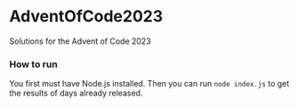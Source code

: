 # AdventOfCode2023

Solutions for the Advent of Code 2023

### How to run

You first must have Node.js installed. Then you can run `node index.js` to get the results of days already released.
